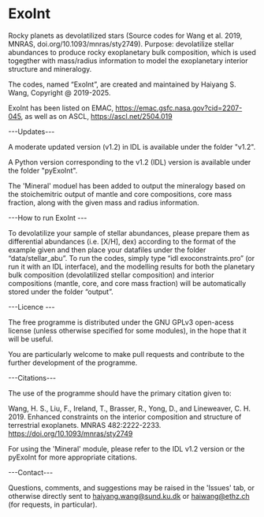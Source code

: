 # ExoInt
Rocky planets as devolatilized stars (Source codes for Wang et al. 2019, MNRAS, doi.org/10.1093/mnras/sty2749). Purpose: devolatilize stellar abundances to produce rocky exoplanetary bulk composition, which is used togegther with mass/radius information to model the exoplanetary interior structure and mineralogy. 

The codes, named “ExoInt”, are created and maintained by Haiyang S. Wang, Copyright @ 2019-2025.

ExoInt has been listed on EMAC, https://emac.gsfc.nasa.gov?cid=2207-045, as well as on 
ASCL, https://ascl.net/2504.019 

---Updates---

A moderate updated version (v1.2) in IDL is available under the folder "v1.2". 

A Python version corresponding to the v1.2 (IDL) version is available under the folder "pyExoInt".

The 'Mineral' moduel has been added to output the mineralogy based on the stoichemitric output of mantle and core compositions, core mass fraction, along with the given mass and radius information.

---How to run ExoInt ---

To devolatilize your sample of stellar abundances, please prepare them as differential abundances (i.e. [X/H], dex) according to the format of the example given and then place your datafiles under the folder “data/stellar_abu”. To run the codes, simply type “idl exoconstraints.pro” (or run it with an IDL interface), and the modelling results for both the planetary bulk composition (devolatilized stellar composition) and interior compositions (mantle, core, and core mass fraction) will be automatically stored under the folder “output”. 

---Licence ---

The free programme is distributed under the GNU GPLv3 open-acess license (unless otherwise specified for some modules), in the hope that it will be useful.

You are particularly welcome to make pull requests and contribute to the further development of the programme. 

---Citations---

The use of the programme should have the primary citation given to:

Wang, H. S., Liu, F., Ireland, T., Brasser, R., Yong, D., and Lineweaver, C. H. 2019. Enhanced constraints on the interior composition and structure of terrestrial exoplanets. MNRAS 482:2222-2233. https://doi.org/10.1093/mnras/sty2749 

For using the 'Mineral' module, please refer to the IDL v1.2 version or the pyExoInt for more appropriate citations.

---Contact---

Questions, comments, and suggestions may be raised in the 'Issues' tab, or otherwise directly sent to haiyang.wang@sund.ku.dk or haiwang@ethz.ch (for requests, in particular). 


